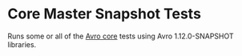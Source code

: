 Core Master Snapshot Tests
==============================================================================

Runs some or all of the [Avro core](../core/readme.md) tests using Avro 1.12.0-SNAPSHOT libraries.
